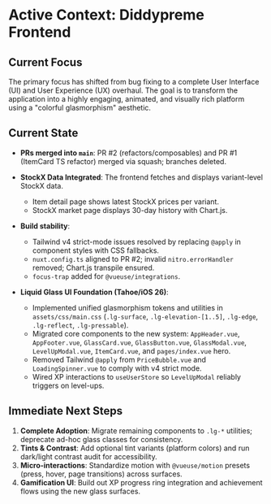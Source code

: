 # Active Context: Diddypreme Frontend

## Current Focus
The primary focus has shifted from bug fixing to a complete User Interface (UI) and User Experience (UX) overhaul. The goal is to transform the application into a highly engaging, animated, and visually rich platform using a "colorful glasmorphism" aesthetic.

## Current State
- **PRs merged into `main`**: PR #2 (refactors/composables) and PR #1 (ItemCard TS refactor) merged via squash; branches deleted.
- **StockX Data Integrated**: The frontend fetches and displays variant-level StockX data.
  - Item detail page shows latest StockX prices per variant.
  - StockX market page displays 30-day history with Chart.js.
- **Build stability**:
  - Tailwind v4 strict-mode issues resolved by replacing `@apply` in component styles with CSS fallbacks.
  - `nuxt.config.ts` aligned to PR #2; invalid `nitro.errorHandler` removed; Chart.js transpile ensured.
  - `focus-trap` added for `@vueuse/integrations`.

- **Liquid Glass UI Foundation (Tahoe/iOS 26)**:
  - Implemented unified glasmorphism tokens and utilities in `assets/css/main.css` (`.lg-surface`, `.lg-elevation-[1..5]`, `.lg-edge`, `.lg-reflect`, `.lg-pressable`).
  - Migrated core components to the new system: `AppHeader.vue`, `AppFooter.vue`, `GlassCard.vue`, `GlassButton.vue`, `GlassModal.vue`, `LevelUpModal.vue`, `ItemCard.vue`, and `pages/index.vue` hero.
  - Removed Tailwind `@apply` from `PriceBubble.vue` and `LoadingSpinner.vue` to comply with v4 strict mode.
  - Wired XP interactions to `useUserStore` so `LevelUpModal` reliably triggers on level-ups.

## Immediate Next Steps
1. **Complete Adoption**: Migrate remaining components to `.lg-*` utilities; deprecate ad-hoc glass classes for consistency.
2. **Tints & Contrast**: Add optional tint variants (platform colors) and run dark/light contrast audit for accessibility.
3. **Micro‑interactions**: Standardize motion with `@vueuse/motion` presets (press, hover, page transitions) across surfaces.
4. **Gamification UI**: Build out XP progress ring integration and achievement flows using the new glass surfaces.